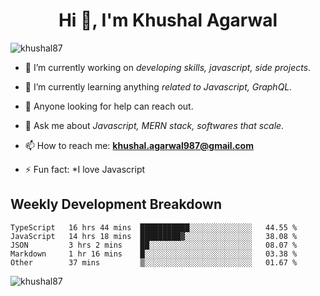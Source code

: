<h1 align="center">Hi 👋, I'm Khushal Agarwal</h1>


<p align="left"> <img src="https://komarev.com/ghpvc/?username=khushal87&label=Profile Views&color=green&style=plastic" alt="khushal87" /> </p>

- 🔭 I’m currently working on *developing skills, javascript, side projects*.

- 🌱 I’m currently learning anything *related to Javascript, GraphQL.*

- 🤔 Anyone looking for help can reach out.

- 💬 Ask me about *Javascript, MERN stack, softwares that scale.*

- 📫 How to reach me: **khushal.agarwal987@gmail.com**

- ⚡ Fun fact: *I love Javascript 




## Weekly Development Breakdown
<!--START_SECTION:waka-->
```text
TypeScript   16 hrs 44 mins  ███████████░░░░░░░░░░░░░░   44.55 % 
JavaScript   14 hrs 18 mins  █████████▓░░░░░░░░░░░░░░░   38.08 % 
JSON         3 hrs 2 mins    ██░░░░░░░░░░░░░░░░░░░░░░░   08.07 % 
Markdown     1 hr 16 mins    █░░░░░░░░░░░░░░░░░░░░░░░░   03.38 % 
Other        37 mins         ▒░░░░░░░░░░░░░░░░░░░░░░░░   01.67 % 
```
<!--END_SECTION:waka-->
<p><img align="center" src="https://github-readme-stats.vercel.app/api?username=khushal87&count_private=true&show_icons=true" alt="khushal87"/></p>
